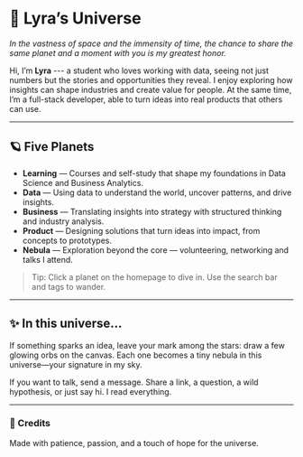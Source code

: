 # 🌌 Lyra’s Universe

*In the vastness of space and the immensity of time, the chance to share the same planet and a moment with you is my greatest honor.*

Hi, I’m **Lyra** --- a student who loves working with data, seeing not just numbers but the stories and opportunities they reveal. I enjoy exploring how insights can shape industries and create value for people. At the same time, I’m a full-stack developer, able to turn ideas into real products that others can use.

---

## 🪐 Five Planets

- **Learning** — Courses and self-study that shape my foundations in Data Science and Business Analytics.  
- **Data** — Using data to understand the world, uncover patterns, and drive insights.  
- **Business** — Translating insights into strategy with structured thinking and industry analysis.
- **Product** — Designing solutions that turn ideas into impact, from concepts to prototypes.  
- **Nebula** — Exploration beyond the core — volunteering, networking and talks I attend.

> Tip: Click a planet on the homepage to dive in. Use the search bar and tags to wander.

---

## ✨ In this universe…

If something sparks an idea, leave your mark among the stars: draw a few glowing orbs on the canvas. Each one becomes a tiny nebula in this universe—your signature in my sky.

If you want to talk, send a message. Share a link, a question, a wild hypothesis, or just say hi. I read everything.


---

### 🌟 Credits
Made with patience, passion, and a touch of hope for the universe.
